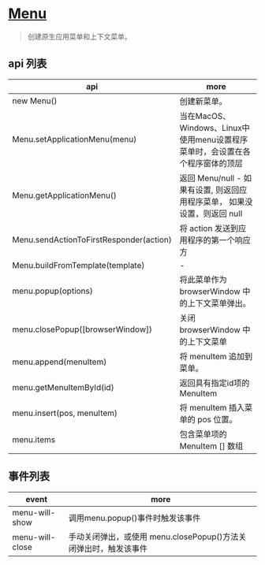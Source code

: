 # [Menu](https://electronjs.org/docs/api/menu)

> 创建原生应用菜单和上下文菜单。

## api 列表

| api                                     | more                                                                          |
| --------------------------------------- | ----------------------------------------------------------------------------- |
| new Menu()                              | 创建新菜单。                                                                  |
| Menu.setApplicationMenu(menu)           | 当在MacOS、Windows、Linux中使用menu设置程序菜单时，会设置在各个程序窗体的顶层 |
| Menu.getApplicationMenu()               | 返回 Menu/null - 如果有设置, 则返回应用程序菜单， 如果没设置，则返回 null     |
| Menu.sendActionToFirstResponder(action) | 将 action 发送到应用程序的第一个响应方                                        |
| Menu.buildFromTemplate(template)        | -                                                                             |
| menu.popup(options)                     | 将此菜单作为 browserWindow 中的上下文菜单弹出。                               |
| menu.closePopup([browserWindow])        | 关闭  browserWindow  中的上下文菜单                                           |
| menu.append(menuItem)                   | 将  menuItem  追加到菜单。                                                    |
| menu.getMenuItemById(id)                | 返回具有指定id项的MenuItem                                                    |
| menu.insert(pos, menuItem)              | 将  menuItem  插入菜单的  pos  位置。                                         |
| menu.items                              | 包含菜单项的  MenuItem []  数组                                               |

## 事件列表

| event           | more                                                             |
| --------------- | ---------------------------------------------------------------- |
| menu-will-show  | 调用menu.popup()事件时触发该事件                                 |
| menu-will-close | 手动关闭弹出，或使用 menu.closePopup()方法关闭弹出时，触发该事件 |